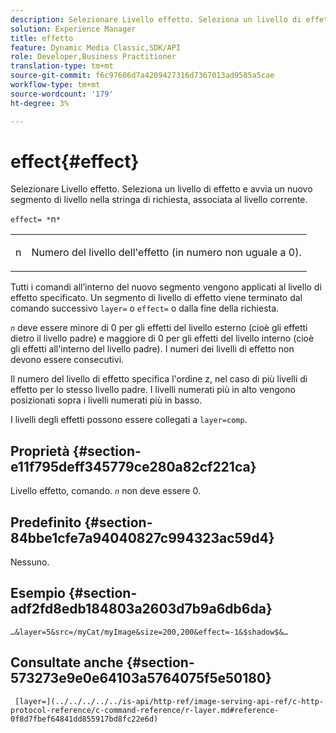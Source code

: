 ```yaml
---
description: Selezionare Livello effetto. Seleziona un livello di effetto e avvia un nuovo segmento di livello nella stringa di richiesta, associata al livello corrente.
solution: Experience Manager
title: effetto
feature: Dynamic Media Classic,SDK/API
role: Developer,Business Practitioner
translation-type: tm+mt
source-git-commit: f6c97606d7a4209427316d7367013ad9585a5cae
workflow-type: tm+mt
source-wordcount: '179'
ht-degree: 3%

---
```



# effect{#effect}

Selezionare Livello effetto. Seleziona un livello di effetto e avvia un nuovo segmento di livello nella stringa di richiesta, associata al livello corrente.

`effect= *`n`*`

<table id="simpletable_C48DABF486604D2B9F3CBC1CD01AC76D"> 
 <tr class="strow"> 
  <td class="stentry"> <p><span class="codeph"> <span class="varname"> n</span></span> </p> </td> 
  <td class="stentry"> <p>Numero del livello dell'effetto (in numero non uguale a 0). </p></td> 
 </tr> 
</table>

Tutti i comandi all’interno del nuovo segmento vengono applicati al livello di effetto specificato. Un segmento di livello di effetto viene terminato dal comando successivo `layer=` o `effect=` o dalla fine della richiesta.

*`n`* deve essere minore di 0 per gli effetti del livello esterno (cioè gli effetti dietro il livello padre) e maggiore di 0 per gli effetti del livello interno (cioè gli effetti all&#39;interno del livello padre). I numeri dei livelli di effetto non devono essere consecutivi.

Il numero del livello di effetto specifica l&#39;ordine z, nel caso di più livelli di effetto per lo stesso livello padre. I livelli numerati più in alto vengono posizionati sopra i livelli numerati più in basso.

I livelli degli effetti possono essere collegati a `layer=comp`.

## Proprietà {#section-e11f795deff345779ce280a82cf221ca}

Livello effetto, comando. *`n`* non deve essere 0.

## Predefinito {#section-84bbe1cfe7a94040827c994323ac59d4}

Nessuno.

## Esempio {#section-adf2fd8edb184803a2603d7b9a6db6da}

`…&layer=5&src=/myCat/myImage&size=200,200&effect=-1&$shadow$&…`

## Consultate anche {#section-573273e9e0e64103a5764075f5e50180}

` [layer=](../../../../../is-api/http-ref/image-serving-api-ref/c-http-protocol-reference/c-command-reference/r-layer.md#reference-0f8d7fbef64841dd855917bd8fc22e6d)`
